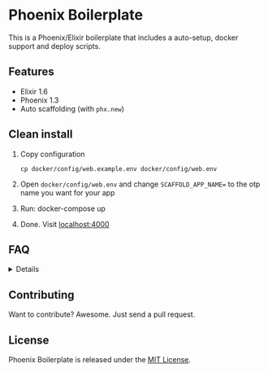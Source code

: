 # Phoenix Boilerplate

This is a Phoenix/Elixir boilerplate that includes a auto-setup, docker support and deploy scripts.


## Features

- Elixir 1.6
- Phoenix 1.3
- Auto scaffolding (with `phx.new`)


## Clean install

1. Copy configuration

    ```
    cp docker/config/web.example.env docker/config/web.env
    ```

2. Open `docker/config/web.env` and change `SCAFFOLD_APP_NAME=` to the otp name you want for your app
3. Run: docker-compose up
4. Done. Visit [localhost:4000](http://localhost:4000)


## FAQ

<details>

### How do I remove the scaffolded app?

```
./scripts/cleanup_scaffold.sh
```

### How do I run the test suite locally?

```
docker-compose run --rm web test
```

</details>


## Contributing

Want to contribute? Awesome. Just send a pull request.


## License

Phoenix Boilerplate is released under the [MIT License](http://www.opensource.org/licenses/MIT).
